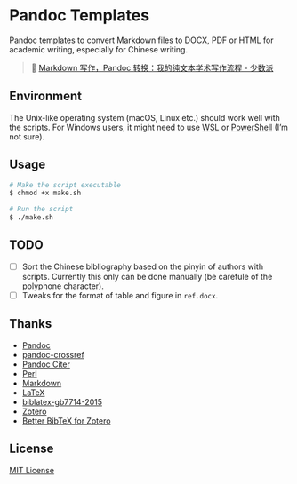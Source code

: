 # Pandoc Templates

Pandoc templates to convert Markdown files to DOCX, PDF or HTML for academic writing, especially for Chinese writing.

> 🔗 [Markdown 写作，Pandoc 转换：我的纯文本学术写作流程 - 少数派](https://sspai.com/post/64842)

## Environment

The Unix-like operating system (macOS, Linux etc.) should work well with the scripts. For Windows users, it might need to use [WSL](https://docs.microsoft.com/windows/wsl) or [PowerShell](https://docs.microsoft.com/powershell) (I’m not sure).

## Usage

```sh
# Make the script executable
$ chmod +x make.sh

# Run the script
$ ./make.sh
```

## TODO

- [ ] Sort the Chinese bibliography based on the pinyin of authors with scripts. Currently this only can be done manually (be carefule of the polyphone character).
- [ ] Tweaks for the format of table and figure in `ref.docx`.

## Thanks

- [Pandoc](https://github.com/jgm/pandoc)
- [pandoc-crossref](https://github.com/lierdakil/pandoc-crossref)
- [Pandoc Citer](https://github.com/notZaki/PandocCiter)
- [Perl](https://www.perl.org)
- [Markdown](https://daringfireball.net/projects/markdown)
- [LaTeX](https://github.com/latex3)
- [biblatex-gb7714-2015](https://github.com/hushidong/biblatex-gb7714-2015)
- [Zotero](https://www.zotero.org)
- [Better BibTeX for Zotero](https://github.com/retorquere/zotero-better-bibtex)

## License

[MIT License](LICENSE)
